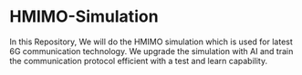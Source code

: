 # HMIMO-Simulation
In this Repository, We will do the HMIMO simulation which is used for latest 6G communication technology. We upgrade the simulation with AI and train the communication protocol efficient with a test and learn capability.
